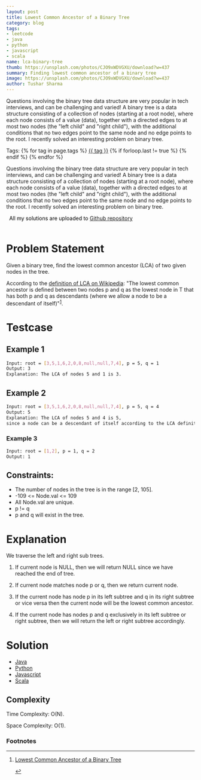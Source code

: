 ```yaml
---
layout: post
title: Lowest Common Ancestor of a Binary Tree
category: blog
tags:
- leetcode
- java
- python
- javascript
- scala
name: lca-binary-tree
thumb: https://unsplash.com/photos/CJO9xWDVGXU/download?w=437
summary: Finding lowest common ancestor of a binary tree
image: https://unsplash.com/photos/CJO9xWDVGXU/download?w=437
author: Tushar Sharma
---
```


Questions involving the binary tree data structure are very popular in tech interviews, and can be challenging and varied! A binary tree is a data structure consisting of a collection of nodes (starting at a root node), where each node consists of a value (data), together with a directed edges to at most two nodes (the "left child" and "right child"), with the additional conditions that no two edges point to the same node and no edge points to the root. I recently solved an interesting problem on binary tree.<!-- truncate_here -->

<p>Tags: {% for tag in page.tags %} <a class="mytag" href="/tag/{{ tag }}" title="View posts tagged with &quot;{{ tag }}&quot;">{{ tag }}</a>  {% if forloop.last != true %} {% endif %} {% endfor %} </p>


<link rel="stylesheet" href="{{ root_url }}/css/multipleTab.css"/>
<script src="{{ root_url }}/js/jquery.easytabs.min.js"></script>
<script src="{{ root_url }}/js/multipleTab.js"></script>

<p>Questions involving the binary tree data structure are very popular in tech interviews, and can be challenging and varied! A binary tree is a data structure consisting of a collection of nodes (starting at a root node), where each node consists of a value (data), together with a directed edges to at most two nodes (the "left child" and "right child"), with the additional conditions that no two edges point to the same node and no edge points to the root. I recently solved an interesting problem on binary tree.
</p>

<link rel="stylesheet" href="{{ root_url }}/css/books.css" />

<!-- disclaimer -->
<div class="cl disclaimer">
  <i class="icon-star"></i>
    <span style="color:black"> &nbsp;&nbsp;All my solutions are uploaded to <a href="https://github.com/tushar-sharma/prep-coding" target="_blank">Github repository</a>
</span> 
</div><br>


# Problem Statement

Given a binary tree, find the lowest common ancestor (LCA) of two given nodes in the tree.

According to the [definition of LCA on Wikipedia](https://en.wikipedia.org/wiki/Lowest_common_ancestor): "The lowest common ancestor is defined between two nodes p and q as the lowest node in T that has both p and q as descendants (where we allow a node to be a descendant of itself)"<sup><a href='#fn:1' rel='footnote'>1</a></sup>.

# Testcase


## Example 1

```bash 
Input: root = [3,5,1,6,2,0,8,null,null,7,4], p = 5, q = 1
Output: 3
Explanation: The LCA of nodes 5 and 1 is 3.
```

## Example 2

```bash 
Input: root = [3,5,1,6,2,0,8,null,null,7,4], p = 5, q = 4
Output: 5
Explanation: The LCA of nodes 5 and 4 is 5, 
since a node can be a descendant of itself according to the LCA definition.
```

### Example 3

```bash
Input: root = [1,2], p = 1, q = 2
Output: 1
```

## Constraints:

* The number of nodes in the tree is in the range [2, 105].
* -109 <= Node.val <= 109
* All Node.val are unique.
* p != q
* p and q will exist in the tree.

# Explanation

We traverse the left and right sub trees. 

1. If current node is NULL, then we will return NULL since we have reached the end of tree. 

2. If current node matches node p or q, then we return current node. 

3. If the current node has node p in its left subtree and q in its right subtree or vice versa then the current node will be the lowest common ancestor.

4. If the current node has nodes p and q exclusively in its left subtree or right subtree, then we will return the left or right subtree accordingly.

# Solution

<div class="tab-container">
  <ul>
    <li class="tab Java1"><a href="#Java1">Java</a></li>
    <li class="tab Python1"><a href="#Python1">Python</a></li>
    <li class="tab Javascript1"><a href="#Javascript1">Javascript</a></li>
    <li class="tab Scala1"><a href="#Scala1">Scala</a></li>
  </ul>

   <div class="codeSample Java1" id="Java1">
      <script src="https://gist.github.com/tushar-sharma/313465d1f1fa21800d3a726146780020.js"></script>

   </div>

   <div class="codeSample Python1" id="Python1">
       <script src="https://gist.github.com/tushar-sharma/a0b2faeeace2acaa3f8b61794af59976.js"></script>  
    </div>

   <div class="codeSample Javascript1" id="Javascript1">
       <script src="https://gist.github.com/tushar-sharma/cb9e4364f354423764459a11477c4d98.js"></script> 
    </div>


   <div class="codeSample Scala1" id="Scala1">
       <script src="https://gist.github.com/tushar-sharma/8611d4612495af58e3d0fb9f8e4c3883.js"></script> 
    </div>
</div>

## Complexity

Time Complexity: O(N).
   
Space Complexity: O(1).


<div class='footnotes'><h3>Footnotes</h3><hr />
  <ol>
    <li id='fn:1'>
        <p><a href="https://leetcode.com/problems/lowest-common-ancestor-of-a-binary-tree/" target="_blank">Lowest Common Ancestor of a Binary Tree</a></p>
         <a href='#fnref:1' rev='footnote'>&#8617;</a>
    </li>
  </ol>
</div>

